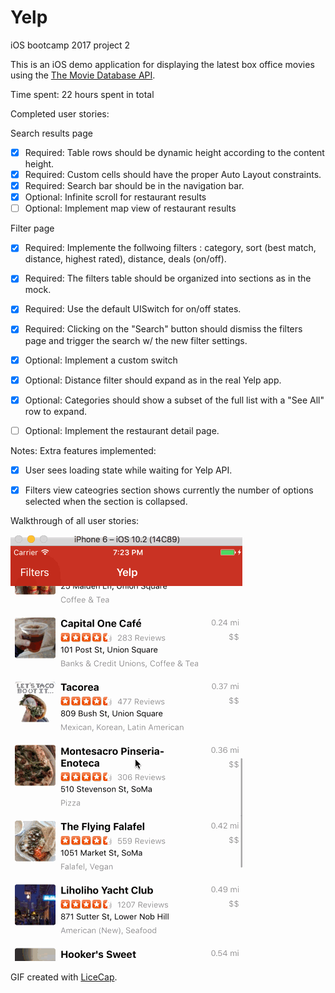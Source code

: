 # Yelp
iOS bootcamp 2017 project 2 

This is an iOS demo application for displaying the latest box office movies using the [The Movie Database API](https://www.themoviedb.org/documentation/api).

Time spent: 22 hours spent in total

Completed user stories:

Search results page
 * [x] Required: Table rows should be dynamic height according to the content height.
 * [x] Required: Custom cells should have the proper Auto Layout constraints.
 * [x] Required: Search bar should be in the navigation bar.
 * [x] Optional: Infinite scroll for restaurant results
 * [ ] Optional: Implement map view of restaurant results
 
Filter page
 * [x] Required: Implemente the follwoing filters : category, sort (best match, distance, highest rated), distance, deals (on/off).
 * [x] Required: The filters table should be organized into sections as in the mock.
 * [x] Required: Use the default UISwitch for on/off states. 
 * [x] Required: Clicking on the "Search" button should dismiss the filters page and trigger the search w/ the new filter settings.
 * [x] Optional: Implement a custom switch
 * [x] Optional: Distance filter should expand as in the real Yelp app.
 * [x] Optional: Categories should show a subset of the full list with a "See All" row to expand.
 * [ ] Optional: Implement the restaurant detail page.

 
Notes:
Extra features implemented:
 * [x] User sees loading state while waiting for Yelp API. 
 * [x] Filters view cateogries section shows currently the number of options selected when the section is collapsed. 


Walkthrough of all user stories:

![Video Walkthrough](Yelp.gif)

GIF created with [LiceCap](http://www.cockos.com/licecap/).

